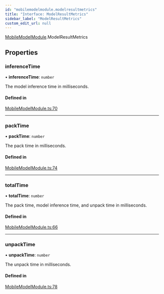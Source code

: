 ```yaml
---
id: "mobilemodelmodule.modelresultmetrics"
title: "Interface: ModelResultMetrics"
sidebar_label: "ModelResultMetrics"
custom_edit_url: null
---
```


[MobileModelModule](../modules/mobilemodelmodule.md).ModelResultMetrics

## Properties

### inferenceTime

• **inferenceTime**: `number`

The model inference time in milliseconds.

#### Defined in

[MobileModelModule.ts:70](https://github.com/pytorch/live/blob/f268dfc/react-native-pytorch-core/src/MobileModelModule.ts#L70)

___

### packTime

• **packTime**: `number`

The pack time in milliseconds.

#### Defined in

[MobileModelModule.ts:74](https://github.com/pytorch/live/blob/f268dfc/react-native-pytorch-core/src/MobileModelModule.ts#L74)

___

### totalTime

• **totalTime**: `number`

The pack time, model inference time, and unpack time in milliseconds.

#### Defined in

[MobileModelModule.ts:66](https://github.com/pytorch/live/blob/f268dfc/react-native-pytorch-core/src/MobileModelModule.ts#L66)

___

### unpackTime

• **unpackTime**: `number`

The unpack time in milliseconds.

#### Defined in

[MobileModelModule.ts:78](https://github.com/pytorch/live/blob/f268dfc/react-native-pytorch-core/src/MobileModelModule.ts#L78)
